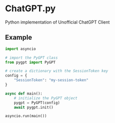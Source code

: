 # ChatGPT.py
Python implementation of Unofficial ChatGPT Client


## Example

```python
import asyncio

# import the PyGPT class
from pygpt import PyGPT

# create a dictionary with the SessionToken key
config = {
    "SessionToken": "my-session-token"
}

async def main():
    # initialize the PyGPT object
    pygpt = PyGPT(config)
    await pygpt.init()

asyncio.run(main())
```
